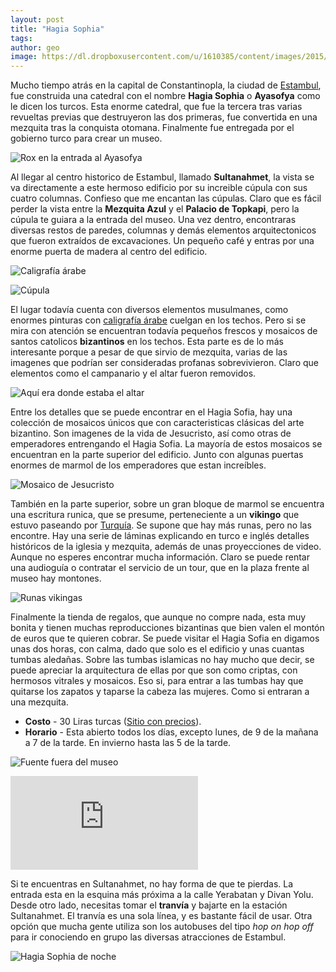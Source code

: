 ```yaml
---
layout: post
title: "Hagia Sophia"
tags: 
author: geo
image: https://dl.dropboxusercontent.com/u/1610385/content/images/2015/04/2014-12-20-09-11-54.jpg
---
```

Mucho tiempo atrás en la capital de Constantinopla, la ciudad de [Estambul](/tag/estambul), fue construida una catedral con el nombre **Hagia Sophia** o **Ayasofya** como le dicen los turcos. Esta enorme catedral, que fue la tercera tras varias revueltas previas que destruyeron las dos primeras, fue convertida en una mezquita tras la conquista otomana. Finalmente fue entregada por el gobierno turco para crear un museo. 

![Rox en la entrada al Ayasofya](https://dl.dropboxusercontent.com/u/1610385/content/images/2015/04/2014-12-20-09-06-10.jpg)

Al llegar al centro historico de Estambul, llamado **Sultanahmet**, la vista se va directamente a este hermoso edificio por su increible cúpula con sus cuatro columnas. Confieso que me encantan las cúpulas. Claro que es fácil perder la vista entre la **Mezquita Azul** y el **Palacio de Topkapi**, pero la cúpula te guiara a la entrada del museo. Una vez dentro, encontraras diversas restos de paredes, columnas y demás elementos arquitectonicos que fueron extraídos de excavaciones. Un pequeño café y entras por una enorme puerta de madera al centro del edificio.

![Caligrafía árabe](https://dl.dropboxusercontent.com/u/1610385/content/images/2015/04/2014-12-20-09-08-20.jpg)

![Cúpula](https://dl.dropboxusercontent.com/u/1610385/content/images/2015/04/2014-12-20-09-11-54-1.jpg)

El lugar todavía cuenta con diversos elementos musulmanes, como enormes pinturas con [caligrafía árabe](http://es.wikipedia.org/wiki/Caligraf%C3%ADa_%C3%A1rabe) cuelgan en los techos. Pero si se mira con atención se encuentran todavía pequeños frescos y  mosaicos de santos catolicos **bizantinos** en los techos. Esta parte es de lo más interesante porque a pesar de que sirvio de mezquita, varias de las imagenes que podrían ser consideradas profanas sobrevivieron. Claro que elementos como el campanario y el altar fueron removidos.

![Aquí era donde estaba el altar](https://dl.dropboxusercontent.com/u/1610385/content/images/2015/04/2014-12-20-09-13-29.jpg)

Entre los detalles que se puede encontrar en el Hagia Sofia, hay una colección de mosaicos únicos que con caracteristicas clásicas del arte bizantino. Son imagenes de la vida de Jesucristo, así como otras de emperadores entrengando el Hagia Sofia. La mayoría de estos mosaicos se encuentran en la parte superior del edificio. Junto con algunas puertas enormes de marmol de los emperadores que estan increíbles.

![Mosaico de Jesucristo](https://dl.dropboxusercontent.com/u/1610385/content/images/2015/04/2014-12-20-09-35-40.jpg)

También en la parte superior, sobre un gran bloque de marmol se encuentra una escritura runica, que se presume, perteneciente a un **vikingo** que estuvo paseando por [Turquía](/tag/turquia). Se supone que hay más runas, pero no las encontre. Hay una serie de láminas explicando en turco e inglés detalles históricos de la iglesia y mezquita, además de unas proyecciones de video. Aunque no esperes encontrar mucha información. Claro se puede rentar una audioguía o contratar el servicio de un tour, que en la plaza frente al museo hay montones.

![Runas vikingas](https://dl.dropboxusercontent.com/u/1610385/content/images/2015/04/2014-12-20-09-39-47.jpg)

Finalmente la tienda de regalos, que aunque no compre nada, esta muy bonita y tienen muchas reproducciones bizantinas que bien valen el montón de euros que te quieren cobrar. Se puede visitar el Hagia Sofia en digamos unas dos horas, con calma, dado que solo es el edificio y unas cuantas tumbas aledañas. Sobre las tumbas islamicas no hay mucho que decir, se puede apreciar la arquitectura de ellas por que son como criptas, con hermosos vitrales y mosaicos. Eso si, para entrar a las tumbas hay que quitarse los zapatos y taparse la cabeza las mujeres. Como si entraran a una mezquita.

* **Costo** - 30 Liras turcas ([Sitio con precios](http://ayasofyamuzesi.gov.tr/en/visiting-information)).
* **Horario** - Esta abierto todos los días, excepto lunes, de 9 de la mañana a 7 de la tarde. En invierno hasta las 5 de la tarde.

![Fuente fuera del museo](https://dl.dropboxusercontent.com/u/1610385/content/images/2015/04/2014-12-20-10-15-32.jpg)

<div class="embed-responsive embed-responsive-16by9">
<iframe src="https://www.google.com/maps/embed?pb=!1m14!1m8!1m3!1d3010.76196177466!2d28.980175000000003!3d41.008583!3m2!1i1024!2i768!4f13.1!3m3!1m2!1s0x14cab9be92011c27%3A0x236e6f6f37444fae!2sHagia+Sophia+Museum!5e0!3m2!1sen!2s!4v1428607195861" class="embed-responsive-item" frameborder="0" style="border:0"></iframe>
</div>

Si te encuentras en Sultanahmet, no hay forma de que te pierdas. La entrada esta en la esquina más próxima a la calle Yerabatan y Divan Yolu. Desde otro lado, necesitas tomar el **tranvía** y bajarte en la estación Sultanahmet. El tranvía es una sola línea, y es bastante fácil de usar. Otra opción que mucha gente utiliza son los autobuses del tipo *hop on hop off* para ir conociendo en grupo las diversas atracciones de Estambul.

![Hagia Sophia de noche](https://dl.dropboxusercontent.com/u/1610385/content/images/2015/04/2014-12-18-17-20-42.jpg)
